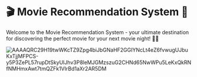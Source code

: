 # 🎬 Movie Recommendation System 🍿

Welcome to the Movie Recommendation System - your ultimate destination for discovering the perfect movie for your next movie night! 🎥🌟

![AAAAQRC29H19twWKcTZ9Zpg4biJbGNaHF2GGIYNcLt4eZ6fvwugUJbuKxTjjMFPCS-y5P3ZePL57rupDtSkyUIJhv3P8leMJGMzszuG2CHNd65NwWPu5LeKxQkRNfNMHmxAwt7tmQZFk1VIrBd1aXr2AR5DM](https://github.com/user-attachments/assets/ea94946b-5c62-4478-96fc-96c90496f530)
